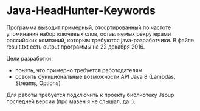 # Java-HeadHunter-Keywords
Программа выводит примерный, отсортированный по частоте упоминания набор ключевых слов, оставляемых рекрутерами российских компаний, которым требуются java-разработчики.
В файле result.txt есть output программы на 22 декабря 2016.

Цели разработки:
- понять, что примерно требуется работодателям
- освоить функциональные возможности API Java 8 (Lambdas, Streams, Options)

Для работы требуется подключить к проекту библиотеку Jsoup последней версии (про мавен я не слышал, да :).
